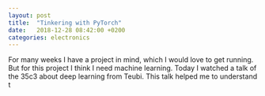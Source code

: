 ```yaml
---
layout: post
title:  "Tinkering with PyTorch"
date:   2018-12-28 08:42:00 +0200
categories: electronics
---
```

For many weeks I have a project in mind, which I would love to get running. But for this project I think I need machine learning.
Today I watched a talk of the 35c3 about deep learning from Teubi. This talk helped me to understand t
